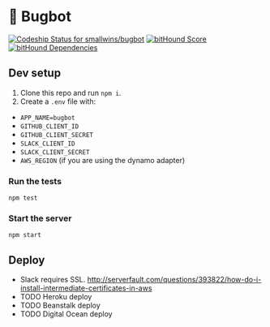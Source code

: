 # :honeybee: Bugbot

[ ![Codeship Status for smallwins/bugbot](https://codeship.com/projects/31f8ea00-7524-0133-c948-4a1a1f122b0d/status?branch=master)](https://codeship.com/projects/117844)
 [![bitHound Score](https://www.bithound.io/projects/badges/704cfb30-8f5a-11e5-9325-0dfe10710dc4/score.svg)](https://www.bithound.io/github/checkplease/bugbot) [![bitHound Dependencies](https://www.bithound.io/projects/badges/704cfb30-8f5a-11e5-9325-0dfe10710dc4/dependencies.svg)](https://www.bithound.io/github/checkplease/bugbot/master/dependencies/npm)

## Dev setup

1. Clone this repo and run `npm i`.
2. Create a `.env` file with:
  - `APP_NAME=bugbot`
  - `GITHUB_CLIENT_ID`
  - `GITHUB_CLIENT_SECRET`
  - `SLACK_CLIENT_ID`
  - `SLACK_CLIENT_SECRET`
  - `AWS_REGION` (if you are using the dynamo adapter)

### Run the tests

    npm test

### Start the server

    npm start

## Deploy

- Slack requires SSL. http://serverfault.com/questions/393822/how-do-i-install-intermediate-certificates-in-aws
- TODO Heroku deploy
- TODO Beanstalk deploy
- TODO Digital Ocean deploy
